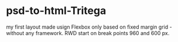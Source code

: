 # psd-to-html-Tritega
my first layout made usign Flexbox only based on fixed margin grid - without any framework. RWD start on break points 960 and 600 px.
